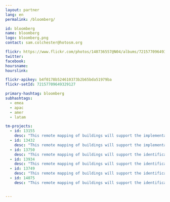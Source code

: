 ```yaml
---
layout: partner
lang: en
permalink: /bloomberg/

id: bloomberg
name: bloomberg
logo: bloomberg.png
contact: sam.colchester@hotosm.org

flickr: https://www.flickr.com/photos/140736557@N04/albums/72157709649329127
twitter: 
facebook: 
hoursname:
hourslink:

flickr-apikey: b4f0178b524610373b2b65bda51979ba
flickr-setId: 72157709649329127

primary-hashtag: bloomberg
subhashtags:
  - emea
  - apac
  - amer
  - latam

tm-projects:
  - id: 13155
    desc: "This remote mapping of buildings will support the implementation of planned activities and largely the generation of data for humanitarian activities in the identified provinces."
  - id: 13432
    desc: "This remote mapping of buildings will support the implementation of post census activities, such as data visualization, preparation of the Census Atlases, as well as dynamic web maps for data dissemination."
  - id: 13750
    desc: "This remote mapping of buildings will support the identification and characterization of settlements, as well as the implementation of planned activities and largely the generation of data for humanitarian activities."
  - id: 13934
    desc: "This remote mapping of buildings will support the identification and characterization of settlements, as well as the implementation of planned activities and largely the generation of data for humanitarian activities."
  - id: 13749
    desc: "This remote mapping of buildings will support the identification and characterization of settlements, as well as the implementation of planned activities and largely the generation of data for humanitarian activities."
  - id: 14075
    desc: "This remote mapping of buildings will support the identification and characterization of settlements, as well as the implementation of planned activities and largely the generation of data for humanitarian activities."


---
```

